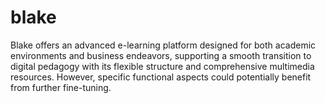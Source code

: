 # blake
Blake offers an advanced e-learning platform designed for both academic environments and business endeavors, supporting a smooth transition to digital pedagogy with its flexible structure and comprehensive multimedia resources. However, specific functional aspects could potentially benefit from further fine-tuning.
